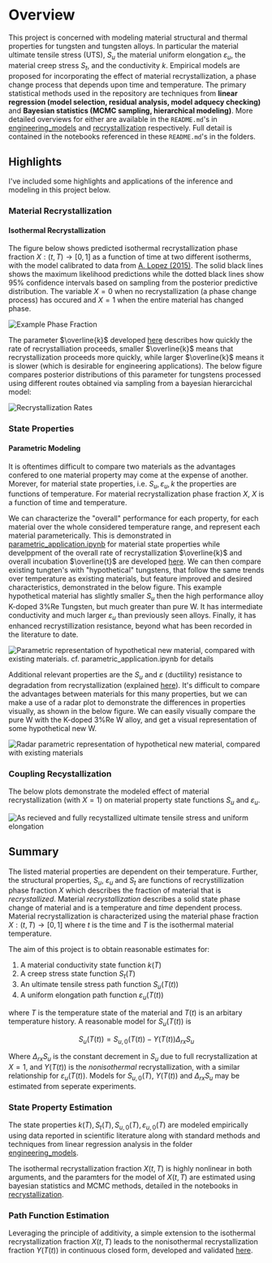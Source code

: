 # Overview
This project is concerned with modeling material structural and thermal properties for tungsten and tungsten alloys. In particular the material ultimate tensile stress (UTS), $S_u$ the material uniform elongation $\varepsilon_u$, the material creep stress $S_t$, and the conductivity $k$. Empirical models are proposed for incorporating the effect of material recrystallization, a phase change process that depends upon time and temperature. The primary statistical methods used in the repository are techniques from **linear regression (model selection, residual analysis, model adquecy checking)** and **Bayesian statistics (MCMC sampling, hierarchical modeling)**.  More detailed overviews for either are available in the `README.md`'s in [engineering_models](./engineering_models/) and [recrystallization](./recrystallization/) respectively. Full detail is contained in the notebooks referenced in these `README.md`'s in the folders.

## Highlights
I've included some highlights and applications of the inference and modeling in this project below.
### Material Recrystallization

#### Isothermal Recrystallization
The figure below shows predicted isothermal recrystallization phase fraction $X: (t,T) \to [0,1]$ as a function of time at two different isotherms, with the model calibrated to data from [A. Lopez (2015)](https://orbit.dtu.dk/en/publications/thermal-stability-of-warm-rolled-tungsten). The solid black lines shows the maximum likelihood predictions while the dotted black lines show 95\% confidence intervals based on sampling from the posterior predictive distribution. The variable $X = 0$ when no recrystallization (a phase change process) has occured and $X = 1$ when the entire material has changed phase.

![Example Phase Fraction](./recrystallization/.git_images/Generalized%20Logistic_Lopez%20et%20al.%20(2015)%20-%20MR_data_example.svg)

The parameter $\overline{k}$ developed [here](./recrystallization/model_inference/latent_variable_selection.ipynb) describes how quickly the rate of recrystalliation proceeds, smaller $\overline{k}$ means that recrystallization proceeds more quickly, while larger $\overline{k}$ means it is slower (which is desirable for engineering applications). The below figure compares posterior distributions of this parameter for tungstens processed using different routes obtained via sampling from a bayesian hierarcichal model:

![Recrystallization Rates](/recrystallization/.git_images/latent_variable_posterior_extension.svg)

### State Properties

#### Parametric Modeling
It is oftentimes difficult to compare two materials as the advantages confered to one material property may come at the expense of another. Morever, for material state properties, i.e. $S_u, \varepsilon_u, k$ the properties are functions of temperature. For material recrystallization phase fraction $X$, $X$ is a function of time and temperature. 

We can characterize the "overall" performance for each property, for each material over the whole considered temperature range, and represent each material parameterically. This is demonstrated in [parametric_application.ipynb](./engineering_models/visualizations/parametric_application.ipynb) for material state properties while develppment of the overall rate of recrystallization $\overline{k}$ and overall incubation $\overline{t}$ are developed [here](./recrystallization/model_inference/latent_variable_selection.ipynb). We can then compare existing tungten's with "hypothetical" tungstens, that follow the same trends over temperature as existing materials, but feature improved and desired characteristics, demonstrated in the below figure. This example hypothetical material has slightly smaller $S_u$ then the high performance alloy K-doped 3%Re Tungsten, but much greater than pure W. It has intermediate conductivity and much larger $\varepsilon_u$ than previously seen alloys. Finally, it has enhanced recrystillization resistance, beyond what has been recorded in the literature to date.

![Parametric representation of hypothetical new material, compared with existing materials. _cf._ [parametric_application.ipynb](parametric_application.ipynb) for details](./.git_images/parametric_representation.svg)

Additional relevant properties are the $S_u$ and $\varepsilon$ (ductility) resistance to degradation from recrystallization (explained [here](./engineering_models/modeling/recrystallization_reduction.ipynb)). It's difficult to compare the advantages between materials for this many properties, but we can make a use of a radar plot to demonstrate the differences in properties visually, as shown in the below figure. We can easily visually compare the pure W with the K-doped 3%Re W alloy, and get a visual representation of some hypothetical new W.

![Radar parametric representation of hypothetical new material, compared with existing materials](./.git_images/parametric_representation_radar_demo.svg)

### Coupling Recystallization
The below plots demonstrate the modeled effect of material recrystallization (with $X= 1$) on material property state functions $S_u$ and $\varepsilon_u$.

![As recieved and fully recystallized ultimate tensile stress and uniform elongation](/engineering_models/.git_images/K-W3pRe_Plate_(H)_UTS_and_UE.svg)

## Summary
The listed material properties are dependent on their temperature. Further, the structural properties, $S_u$, $\varepsilon_u$ and $S_t$ are functions of recrystillization phase fraction $X$ which describes the fraction of material that is _recrystallized_. Material _recrystallization_ describes a solid state phase change of material and is a temperature and _time_ dependent process. Material recrystallization is characterized using the material phase fraction $X: (t,T) \to [0,1]$ where $t$ is the time and $T$ is the isothermal material temperature.

The aim of this project is to obtain reasonable estimates for:

1. A material conductivity state function $k(T)$
2. A creep stress state function $S_t(T)$
3. An ultimate tensile stress path function $S_u(T(t))$
4. A uniform elongation path function $\varepsilon_u(T(t))$

where $T$ is the temperature state of the material and $T(t)$ is an arbitary temperature history. A reasonable model for $S_u(T(t))$ is 

$$
S_u(T(t)) = S_{u,0}(T(t)) - Y(T(t)) \Delta_{rx}S_{u}
$$

Where $\Delta_{rx} S_u$ is the constant decrement in $S_u$ due to full recrystallization at $X= 1$, and $Y(T(t))$ is the _nonisothermal_ recrystallization, with a similar relationship for $\varepsilon_{u}(T(t))$. Models for $S_{u,0}(T)$, $Y(T(t))$ and $\Delta_{rx} S_u$ may be estimated from seperate experiments.

### State Property Estimation
The state properties $k(T),S_t(T),S_{u,0}(T),\varepsilon_{u,0}(T)$ are modeled empirically using data reported in scientific literature along with standard methods and techniques from linear regression analysis in the folder [engineering_models](./engineering_models/). 

The isothermal recrystallization fraction $X(t,T)$ is highly nonlinear in both arguments, and the paramters for the model of $X(t,T)$ are estimated using bayesian statistics and MCMC methods, detailed in the notebooks in [recrystallization](./recrystallization/).

### Path Function Estimation
Leveraging the principle of additivity, a simple extension to the isothermal recrystallization fraction $X(t,T)$ leads to the nonisothermal recrystallization fraction $Y(T(t))$ in continuous closed form, developed and validated [here](./recrystallization/nonisothermal_modeling/).
